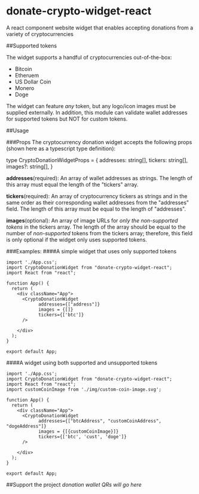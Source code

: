 # donate-crypto-widget-react
A react component website widget that enables accepting donations from a variety of cryptocurrencies

##Supported tokens

The widget supports a handful of cryptocurrencies out-of-the-box:

* Bitcoin
* Etheruem
* US Dollar Coin
* Monero
* Doge

The widget can feature _any_ token, but any logo/icon images must be supplied externally. In addition, this module can validate wallet addresses for supported tokens but NOT for custom tokens.

##Usage

###Props
The cryptocurrency donation widget accepts the following props (shown here as a typescript type definition):

type CryptoDonationWidgetProps = {
    addresses: string[],
    tickers: string[],
    images?: string[],
}

**addresses**(required): An array of wallet addresses as strings. The length of this array must equal the length of the "tickers" array.

**tickers**(required): An array of cryptocurrency tickers as strings and in the same order as their corresponding wallet addresses from the "addresses" field. The length of this array must be equal to the length of "addresses".

**images**(optional): An array of image URLs for _only the non-supported tokens_ in the tickers array. The length of the array should be equal to the number of _non-supported_ tokens from the tickers array; therefore, this field is only optional if the widget only uses supported tokens.

###Examples:
####A simple widget that uses only supported tokens
```
import './App.css';
import CryptoDonationWidget from "donate-crypto-widget-react";
import React from "react";

function App() {
  return (
    <div className="App">
      <CryptoDonationWidget 
            addresses={["address"]}
            images = {[]}
            tickers={['btc']}
      />

    </div>
  );
}

export default App;
```

####A widget using both supported and unsupported tokens
```
import './App.css';
import CryptoDonationWidget from "donate-crypto-widget-react";
import React from "react";
import customCoinImage from './img/custom-coin-image.svg';

function App() {
  return (
    <div className="App">
      <CryptoDonationWidget 
            addresses={["btcAddress", "customCoinAddress", "dogeAddress"]}
            images = {[{customCoinImage}]}
            tickers={['btc', 'cust', 'doge']}
      />

    </div>
  );
}

export default App;
```

##Support the project
_donation wallet QRs will go here_
